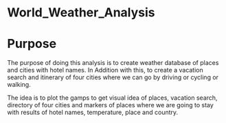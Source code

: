 # World_Weather_Analysis

# Purpose

The purpose of doing this analysis is to create weather database of places and cities with hotel names. In Addition with this, to create a vacation search and itinerary of four cities where we can go by driving or cycling or walking.

The idea is to plot the gamps to get  visual idea of places, vacation search, directory of four cities and markers of places where we are going to stay with results of hotel names, temperature, place and country.